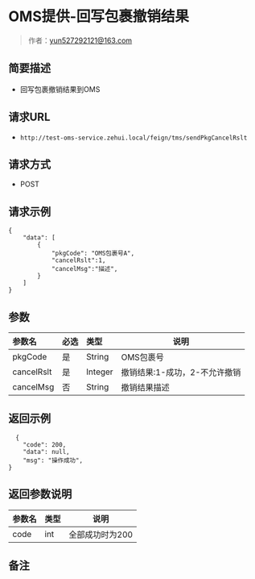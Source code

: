 # OMS提供-回写包裹撤销结果

> 作者：yun527292121@163.com

## 简要描述

- 回写包裹撤销结果到OMS

## 请求URL
- `http://test-oms-service.zehui.local/feign/tms/sendPkgCancelRslt`
  
## 请求方式
- POST 

## 请求示例 

``` 
{
    "data": [
        {
            "pkgCode": "OMS包裹号A",
			"cancelRslt":1,
			"cancelMsg":"描述",
        }
    ]
}
```

## 参数

|参数名|必选|类型|说明|
|:----    |:---|:----- |-----   |
|pkgCode |是  |String |OMS包裹号   |
|cancelRslt |是  |Integer |撤销结果:1-成功，2-不允许撤销  |
|cancelMsg |否  |String |撤销结果描述 |

## 返回示例 

``` 
  {
    "code": 200,
    "data": null,
    "msg": "操作成功",
}
```

## 返回参数说明 

|参数名|类型|说明|
|:-----  |:-----|-----|
|code |int   |全部成功时为200 |

## 备注
